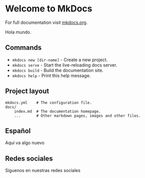 # Welcome to MkDocs

For full documentation visit [mkdocs.org](https://mkdocs.org).

Hola mundo.

## Commands

* `mkdocs new [dir-name]` - Create a new project.
* `mkdocs serve` - Start the live-reloading docs server.
* `mkdocs build` - Build the documentation site.
* `mkdocs help` - Print this help message.

## Project layout

    mkdocs.yml    # The configuration file.
    docs/
        index.md  # The documentation homepage.
        ...       # Other markdown pages, images and other files.

## Español

Aquí va algo nuevo

## Redes sociales

Síguenos en nuestras redes sociales
